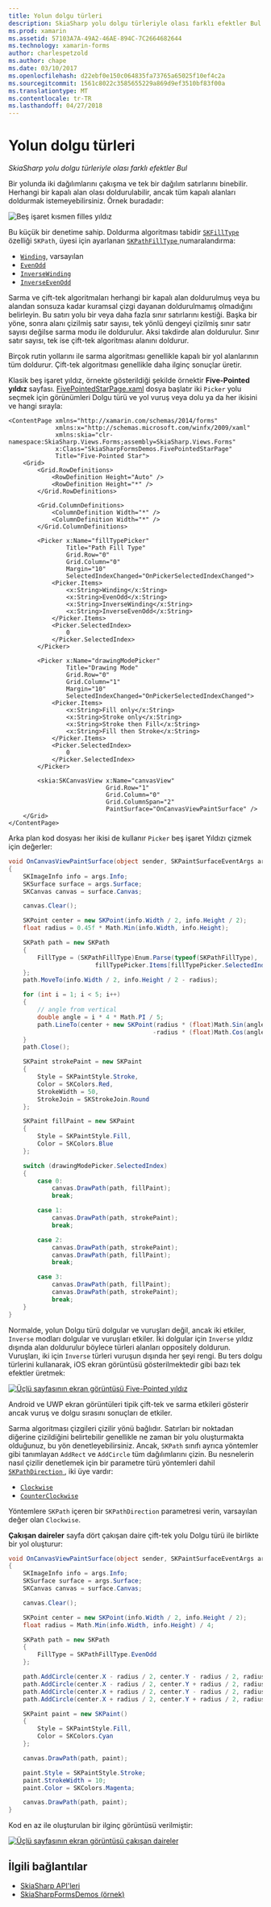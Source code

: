 ```yaml
---
title: Yolun dolgu türleri
description: SkiaSharp yolu dolgu türleriyle olası farklı efektler Bul
ms.prod: xamarin
ms.assetid: 57103A7A-49A2-46AE-894C-7C2664682644
ms.technology: xamarin-forms
author: charlespetzold
ms.author: chape
ms.date: 03/10/2017
ms.openlocfilehash: d22ebf0e150c064835fa73765a65025f10ef4c2a
ms.sourcegitcommit: 1561c8022c3585655229a869d9ef3510bf83f00a
ms.translationtype: MT
ms.contentlocale: tr-TR
ms.lasthandoff: 04/27/2018
---
```

# <a name="the-path-fill-types"></a>Yolun dolgu türleri

_SkiaSharp yolu dolgu türleriyle olası farklı efektler Bul_

Bir yolunda iki dağılımlarını çakışma ve tek bir dağılım satırlarını binebilir. Herhangi bir kapalı alan olası doldurulabilir, ancak tüm kapalı alanları doldurmak istemeyebilirsiniz. Örnek buradadır:

![](fill-types-images/filltypeexample.png "Beş işaret kısmen filles yıldız")

Bu küçük bir denetime sahip. Doldurma algoritması tabidir [ `SKFillType` ](https://developer.xamarin.com/api/property/SkiaSharp.SKPath.FillType/) özelliği `SKPath`, üyesi için ayarlanan [ `SKPathFillType` ](https://developer.xamarin.com/api/type/SkiaSharp.SKPathFillType/) numaralandırma:

- [`Winding`](https://developer.xamarin.com/api/field/SkiaSharp.SKPathFillType.Winding/), varsayılan
- [`EvenOdd`](https://developer.xamarin.com/api/field/SkiaSharp.SKPathFillType.EvenOdd/)
- [`InverseWinding`](https://developer.xamarin.com/api/field/SkiaSharp.SKPathFillType.InverseWinding/)
- [`InverseEvenOdd`](https://developer.xamarin.com/api/field/SkiaSharp.SKPathFillType.InverseEvenOdd/)

Sarma ve çift-tek algoritmaları herhangi bir kapalı alan doldurulmuş veya bu alandan sonsuza kadar kuramsal çizgi dayanan doldurulmamış olmadığını belirleyin. Bu satırı yolu bir veya daha fazla sınır satırlarını kestiği. Başka bir yöne, sonra alanı çizilmiş satır sayısı, tek yönlü dengeyi çizilmiş sınır satır sayısı değilse sarma modu ile doldurulur. Aksi takdirde alan doldurulur. Sınır satır sayısı, tek ise çift-tek algoritması alanını doldurur.

Birçok rutin yollarını ile sarma algoritması genellikle kapalı bir yol alanlarının tüm doldurur. Çift-tek algoritması genellikle daha ilginç sonuçlar üretir.

Klasik beş işaret yıldız, örnekte gösterildiği şekilde örnektir **Five-Pointed yıldız** sayfası. [FivePointedStarPage.xaml](https://github.com/xamarin/xamarin-forms-samples/blob/master/SkiaSharpForms/Demos/Demos/SkiaSharpFormsDemos/LinesAndPaths/FivePointedStarPage.xaml) dosya başlatır iki `Picker` yolu seçmek için görünümleri Dolgu türü ve yol vuruş veya dolu ya da her ikisini ve hangi sırayla:

```xaml
<ContentPage xmlns="http://xamarin.com/schemas/2014/forms"
             xmlns:x="http://schemas.microsoft.com/winfx/2009/xaml"
             xmlns:skia="clr-namespace:SkiaSharp.Views.Forms;assembly=SkiaSharp.Views.Forms"
             x:Class="SkiaSharpFormsDemos.FivePointedStarPage"
             Title="Five-Pointed Star">
    <Grid>
        <Grid.RowDefinitions>
            <RowDefinition Height="Auto" />
            <RowDefinition Height="*" />
        </Grid.RowDefinitions>

        <Grid.ColumnDefinitions>
            <ColumnDefinition Width="*" />
            <ColumnDefinition Width="*" />
        </Grid.ColumnDefinitions>

        <Picker x:Name="fillTypePicker"
                Title="Path Fill Type"
                Grid.Row="0"
                Grid.Column="0"
                Margin="10"
                SelectedIndexChanged="OnPickerSelectedIndexChanged">
            <Picker.Items>
                <x:String>Winding</x:String>
                <x:String>EvenOdd</x:String>
                <x:String>InverseWinding</x:String>
                <x:String>InverseEvenOdd</x:String>
            </Picker.Items>
            <Picker.SelectedIndex>
                0
            </Picker.SelectedIndex>
        </Picker>

        <Picker x:Name="drawingModePicker"
                Title="Drawing Mode"
                Grid.Row="0"
                Grid.Column="1"
                Margin="10"
                SelectedIndexChanged="OnPickerSelectedIndexChanged">
            <Picker.Items>
                <x:String>Fill only</x:String>
                <x:String>Stroke only</x:String>
                <x:String>Stroke then Fill</x:String>
                <x:String>Fill then Stroke</x:String>
            </Picker.Items>
            <Picker.SelectedIndex>
                0
            </Picker.SelectedIndex>
        </Picker>

        <skia:SKCanvasView x:Name="canvasView"
                           Grid.Row="1"
                           Grid.Column="0"
                           Grid.ColumnSpan="2"
                           PaintSurface="OnCanvasViewPaintSurface" />
    </Grid>
</ContentPage>
```

Arka plan kod dosyası her ikisi de kullanır `Picker` beş işaret Yıldızı çizmek için değerler:

```csharp
void OnCanvasViewPaintSurface(object sender, SKPaintSurfaceEventArgs args)
{
    SKImageInfo info = args.Info;
    SKSurface surface = args.Surface;
    SKCanvas canvas = surface.Canvas;

    canvas.Clear();

    SKPoint center = new SKPoint(info.Width / 2, info.Height / 2);
    float radius = 0.45f * Math.Min(info.Width, info.Height);

    SKPath path = new SKPath
    {
        FillType = (SKPathFillType)Enum.Parse(typeof(SKPathFillType),
                        fillTypePicker.Items[fillTypePicker.SelectedIndex])
    };
    path.MoveTo(info.Width / 2, info.Height / 2 - radius);

    for (int i = 1; i < 5; i++)
    {
        // angle from vertical
        double angle = i * 4 * Math.PI / 5;
        path.LineTo(center + new SKPoint(radius * (float)Math.Sin(angle),
                                        -radius * (float)Math.Cos(angle)));
    }
    path.Close();

    SKPaint strokePaint = new SKPaint
    {
        Style = SKPaintStyle.Stroke,
        Color = SKColors.Red,
        StrokeWidth = 50,
        StrokeJoin = SKStrokeJoin.Round
    };

    SKPaint fillPaint = new SKPaint
    {
        Style = SKPaintStyle.Fill,
        Color = SKColors.Blue
    };

    switch (drawingModePicker.SelectedIndex)
    {
        case 0:
            canvas.DrawPath(path, fillPaint);
            break;

        case 1:
            canvas.DrawPath(path, strokePaint);
            break;

        case 2:
            canvas.DrawPath(path, strokePaint);
            canvas.DrawPath(path, fillPaint);
            break;

        case 3:
            canvas.DrawPath(path, fillPaint);
            canvas.DrawPath(path, strokePaint);
            break;
    }
}
```

Normalde, yolun Dolgu türü dolgular ve vuruşları değil, ancak iki etkiler, `Inverse` modları dolgular ve vuruşları etkiler. İki dolgular için `Inverse` yıldız dışında alan doldurulur böylece türleri alanları oppositely doldurun. Vuruşları, iki için `Inverse` türleri vuruşun dışında her şeyi rengi. Bu ters dolgu türlerini kullanarak, iOS ekran görüntüsü gösterilmektedir gibi bazı tek efektler üretmek:

[![](fill-types-images/fivepointedstar-small.png "Üçlü sayfasının ekran görüntüsü Five-Pointed yıldız")](fill-types-images/fivepointedstar-large.png#lightbox "Üçlü sayfasının ekran görüntüsü Five-Pointed yıldız")

Android ve UWP ekran görüntüleri tipik çift-tek ve sarma etkileri gösterir ancak vuruş ve dolgu sırasını sonuçları de etkiler.

Sarma algoritması çizgileri çizilir yönü bağlıdır. Satırları bir noktadan diğerine çizildiğini belirtebilir genellikle ne zaman bir yolu oluşturmakta olduğunuz, bu yön denetleyebilirsiniz. Ancak, `SKPath` sınıfı ayrıca yöntemler gibi tanımlayan `AddRect` ve `AddCircle` tüm dağılımlarını çizin. Bu nesnelerin nasıl çizilir denetlemek için bir parametre türü yöntemleri dahil [ `SKPathDirection` ](https://developer.xamarin.com/api/type/SkiaSharp.SKPathDirection/), iki üye vardır:

- [`Clockwise`](https://developer.xamarin.com/api/field/SkiaSharp.SKPathDirection.Clockwise/)
- [`CounterClockwise`](https://developer.xamarin.com/api/field/SkiaSharp.SKPathDirection.CounterClockwise/)

Yöntemlere `SKPath` içeren bir `SKPathDirection` parametresi verin, varsayılan değer olan `Clockwise`.

**Çakışan daireler** sayfa dört çakışan daire çift-tek yolu Dolgu türü ile birlikte bir yol oluşturur:

```csharp
void OnCanvasViewPaintSurface(object sender, SKPaintSurfaceEventArgs args)
{
    SKImageInfo info = args.Info;
    SKSurface surface = args.Surface;
    SKCanvas canvas = surface.Canvas;

    canvas.Clear();

    SKPoint center = new SKPoint(info.Width / 2, info.Height / 2);
    float radius = Math.Min(info.Width, info.Height) / 4;

    SKPath path = new SKPath
    {
        FillType = SKPathFillType.EvenOdd
    };

    path.AddCircle(center.X - radius / 2, center.Y - radius / 2, radius);
    path.AddCircle(center.X - radius / 2, center.Y + radius / 2, radius);
    path.AddCircle(center.X + radius / 2, center.Y - radius / 2, radius);
    path.AddCircle(center.X + radius / 2, center.Y + radius / 2, radius);

    SKPaint paint = new SKPaint()
    {
        Style = SKPaintStyle.Fill,
        Color = SKColors.Cyan
    };

    canvas.DrawPath(path, paint);

    paint.Style = SKPaintStyle.Stroke;
    paint.StrokeWidth = 10;
    paint.Color = SKColors.Magenta;

    canvas.DrawPath(path, paint);
}
```

Kod en az ile oluşturulan bir ilginç görüntüsü verilmiştir:

[![](fill-types-images/overlappingcircles-small.png "Üçlü sayfasının ekran görüntüsü çakışan daireler")](fill-types-images/overlappingcircles-large.png#lightbox "Üçlü sayfasının ekran görüntüsü çakışan daireler")


## <a name="related-links"></a>İlgili bağlantılar

- [SkiaSharp API'leri](https://developer.xamarin.com/api/root/SkiaSharp/)
- [SkiaSharpFormsDemos (örnek)](https://developer.xamarin.com/samples/xamarin-forms/SkiaSharpForms/Demos/)
